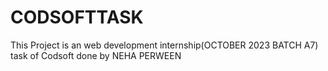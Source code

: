 # CODSOFTTASK
This Project is an web development internship(OCTOBER 2023 BATCH A7) task of Codsoft done by NEHA PERWEEN

